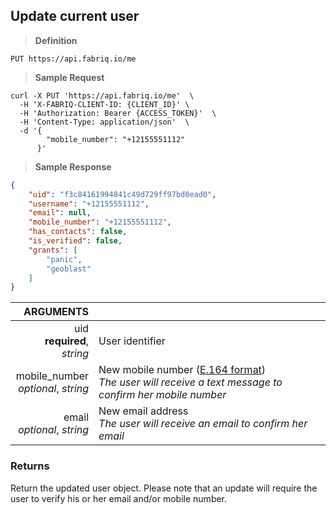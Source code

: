## Update current user

> **Definition**

```text
PUT https://api.fabriq.io/me
```

> **Sample Request**

```shell
curl -X PUT 'https://api.fabriq.io/me'  \
  -H 'X-FABRIQ-CLIENT-ID: {CLIENT_ID}' \
  -H 'Authorization: Bearer {ACCESS_TOKEN}'  \
  -H 'Content-Type: application/json'  \
  -d '{                                        
        "mobile_number": "+12155551112"
      }'
```

> **Sample Response**

```json
{
    "uid": "f3c84161994841c49d729ff97bd0ead0",
    "username": "+12155551112",
    "email": null,
    "mobile_number": "+12155551112",
    "has_contacts": false,
    "is_verified": false,
    "grants": [
        "panic",
        "geoblast"
    ]
}
```


ARGUMENTS ||
---------:        | -----------
uid <br>**required**, *string*  | User identifier
mobile_number <br>*optional*, *string*  | New mobile number ([E.164 format](https://en.wikipedia.org/wiki/E.164))<br>*The user will receive a text message to confirm her mobile number*
email <br>*optional*, *string*  | New email address<br>*The user will receive an email to confirm her email*


### Returns
Return the updated user object. Please note that an update will require
the user to verify his or her email and/or mobile number.
